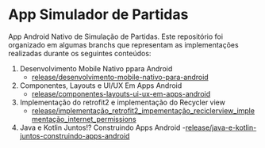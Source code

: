 # App Simulador de Partidas

App Android Nativo de Simulação de Partidas. Este repositório foi organizado em algumas branchs que representam as implementações realizadas durante os seguintes conteúdos:

1. Desenvolvimento Mobile Nativo ppara Android
    - [release/desenvolvimento-mobile-nativo-para-android](https://github.com/Dixel9/App_Simulador_de_Partidas/tree/release/componentes-layouts-ui-ux-em-apps-android)
2. Componentes, Layouts e UI/UX Em Apps Android
    - [release/componentes-layouts-ui-ux-em-apps-android](https://github.com/Dixel9/App_Simulador_de_Partidas/tree/release/componentes-layouts-ui-ux-em-apps-android)
3. Implementação do retrofit2 e implementação do Recycler view
    - [release/implementação_retrofit2_impementação_reciclerview_implementação_internet_permissions](https://github.com/Dixel9/App_Simulador_de_Partidas/tree/release/implementacao_retrofit2_impementacao_reciclerview_implementacao_internet_permissions)
4. Java e Kotlin Juntos!? Construindo Apps Android
    -[release/java-e-kotlin-juntos-construindo-apps-android](https://github.com/Dixel9/App_Simulador_de_Partidas/tree/release/java-e-kotlin-juntos-construindo-apps-android)
